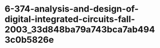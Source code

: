 # 6-374-analysis-and-design-of-digital-integrated-circuits-fall-2003_33d848ba79a743bca7ab4943c0b5826e